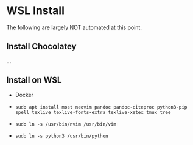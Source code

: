 # WSL Install

The following are largely NOT automated at this point.

## Install Chocolatey

...

## Install on WSL

- Docker
- `sudo apt install most neovim pandoc pandoc-citeproc python3-pip spell texlive texlive-fonts-extra texlive-xetex tmux tree`

- `sudo ln -s /usr/bin/nvim /usr/bin/vim`
- `sudo ln -s python3 /usr/bin/python`

